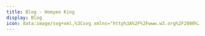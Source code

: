 ```yaml
---
title: Blog - Homyee King
display: Blog
icon: data:image/svg+xml,%3Csvg xmlns="http%3A%2F%2Fwww.w3.org%2F2000%2Fsvg" width="36" height="36" viewBox="0 0 36 36"%3E%3Cpath fill="%23553788" d="M15 31c0 2.209-.791 4-3 4H5c-4 0-4-14 0-14h7c2.209 0 3 1.791 3 4v6z"%2F%3E%3Cpath fill="%239266CC" d="M34 33h-1V23h1a1 1 0 1 0 0-2H10c-4 0-4 14 0 14h24a1 1 0 1 0 0-2z"%2F%3E%3Cpath fill="%23CCD6DD" d="M34.172 33H11c-2 0-2-10 0-10h23.172c1.104 0 1.104 10 0 10z"%2F%3E%3Cpath fill="%2399AAB5" d="M11.5 25h23.35c-.135-1.175-.36-2-.678-2H11c-1.651 0-1.938 6.808-.863 9.188C9.745 29.229 10.199 25 11.5 25z"%2F%3E%3Cpath fill="%23269" d="M12 8a4 4 0 0 1-4 4H4C0 12 0 1 4 1h4a4 4 0 0 1 4 4v3z"%2F%3E%3Cpath fill="%2355ACEE" d="M31 10h-1V3h1a1 1 0 1 0 0-2H7C3 1 3 12 7 12h24a1 1 0 1 0 0-2z"%2F%3E%3Cpath fill="%23CCD6DD" d="M31.172 10H8c-2 0-2-7 0-7h23.172c1.104 0 1.104 7 0 7z"%2F%3E%3Cpath fill="%2399AAB5" d="M8 5h23.925c-.114-1.125-.364-2-.753-2H8C6.807 3 6.331 5.489 6.562 7.5C6.718 6.142 7.193 5 8 5z"%2F%3E%3Cpath fill="%23F4900C" d="M20 17a4 4 0 0 1-4 4H6c-4 0-4-9 0-9h10a4 4 0 0 1 4 4v1z"%2F%3E%3Cpath fill="%23FFAC33" d="M35 19h-1v-5h1a1 1 0 1 0 0-2H15c-4 0-4 9 0 9h20a1 1 0 1 0 0-2z"%2F%3E%3Cpath fill="%23CCD6DD" d="M35.172 19H16c-2 0-2-5 0-5h19.172c1.104 0 1.104 5 0 5z"%2F%3E%3Cpath fill="%2399AAB5" d="M16 16h19.984c-.065-1.062-.334-2-.812-2H16c-1.274 0-1.733 2.027-1.383 3.5c.198-.839.657-1.5 1.383-1.5z"%2F%3E%3C%2Fsvg%3E
---
```


<BlogList />
